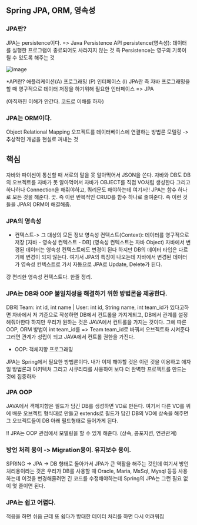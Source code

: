 ## Spring JPA, ORM, 영속성

### JPA란? 
JPA는 persistence이다. => Java Persistence API
persistence(영속성): 데이터를 실행한 프로그램이 종료되어도 사라지지 않는 것
즉 Persistence는 영구의 기록이 될 수 있도록 해주는 것

![image](https://user-images.githubusercontent.com/80952596/147633206-113cd177-ff75-4708-b931-078fff4a4b19.png)


*API란?
애플리케이션(A)
프로그래밍 (P)
인터페이스 (I)
JPA란 즉 자바 프로그래밍을 할 때 영구적으로 데이터 저장을 하기위해 필요한 인터페이스 => JPA

(아직까진 이해가 안간다. 코드로 이해를 하자)


### JPA는 ORM이다.
Object Relational Mapping
오프젝트를 데이터베이스에 연결하는 방법론
모델링 -> 추상적인 개념을 현실로 꺼내는 것

## 핵심
자바와 파이썬이 통신할 때 서로의 말을 못 알아먹어서 JSON을 쓴다.
자바와 DB도 DB의 오브젝트를 자바가 못 알아먹어서 자바가 OBJECT를 직접 VO처럼 생성한다
그리고 하나하나 Connection을 해줘야하고, 쿼리문도 해야하는데 여기서!! JPA는 함수 하나로
모든 것을 해준다. 끗. 즉 이런 반복적인 CRUD를 함수 하나로 줄여준다. 즉 이런 것들을 JPA의 ORM이 해결해줌.


### JPA의 영속성
* 컨텍스트-> 그 대상의 모든 정보
영속성 컨텍스트(Context): 데이터를 영구적으로 저장
[자바 - 영속성 컨텍스트 - DB] (영속성 컨텍스트는 자바 Object)
자바에서 변경된 데이터는 영속성 컨텍스트에도 변경이 된다 하지만 DB의 데이터 타입은 다르기에
변경이 되지 않는다. 여기서 JPA의 특징이 나오는데 자바에서 변경된 데이터가 영속성 컨텍스트로 가서
자동으로 JPA로 Update, Delete가 된다.

걍 편리한 영속성 컨텍스트다. 한줄 정리.

### JPA는 DB와 OOP 불일치성을 해결하기 위한 방법론을 제공한다.
DB의 Team: int id, int name | User: int id, String name, int team_id가 있다고하면 
자바에서 저 기준으로 작성하면 DB에서 컨트롤을 가지게되고, DB에서 관계를 설정해줘야한다 하지만 
우리가 원하는 것은 JAVA에서 컨트롤을 가지는 것이다. 그에 따른 OOP, ORM 방법이 
int team_id를 => Team team_id로 바꿔서 오브젝트화 시켜준다 그러면 관계가 성립이 되고 JAVA에서 컨트롤 권한을 가진다.

* OOP: 객체지향 프로그래밍

JPA는 Spring에서 필요한 방법론이다.
내가 이제 해야할 것은 이런 것을 이용하고 애자일 방법론과 아키텍처 그리고 시큐리티를 사용하여
보다 더 완벽한 프로젝트를 만드는 것에 집중하자

### JPA OOP
JAVA에서 객체지향은 필드가 담긴 DB를 생성하면 VO로 만든다.
여기서 다른 VO를 위에 배운 오브젝트 형식대로 만들고 extends로 필드가 담긴 DB의 VO에 상속을 해주면
그 오브젝트들이 DB 아래 필드형태로 들어가게 된다. 

!! JPA는 OOP 관점에서 모델링을 할 수 있게 해준다. (상속, 콤포지션, 연관관계)

### 방언 처리 용이 -> Migration용이. 유지보수 용이.
SPRING -> JPA -> DB 형태로 돌아가서 JPA가 큰 역활을 해주는 것인데
여기서 방언 처리용이라는 것은 우리가 DB를 사용할 때  Oracle, Maria, MsSql, Mysql 등등 사용하는데
이것을 변경해줄려면 긴 코드를 수정해야하는데 Spring의 JPA는 그런 필요 없이 몇 줄이면 된다.

### JPA는 쉽고 어렵다.
적응을 하면 쉬움 근데 또 쉽다가 방대한 데이터 처리를 하면 다시 어려워짐


